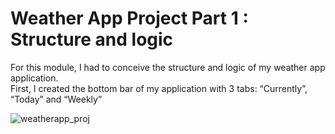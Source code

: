 # Weather App Project Part 1 : Structure and logic 

For this module, I had to conceive the structure and logic of my weather app application. <br/>
First, I created the bottom bar of my application with 3 tabs: “Currently”, “Today” and “Weekly”

![weatherapp_proj](https://github.com/Claken/Piscine_Flutter/assets/51683861/ec5c147d-8c7b-48f7-bdb0-eefe62102814)
